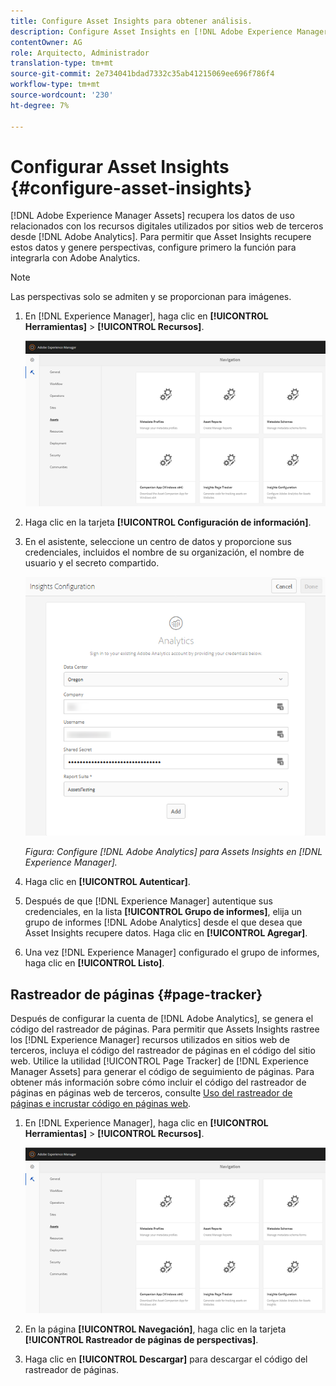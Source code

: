 ```yaml
---
title: Configure Asset Insights para obtener análisis.
description: Configure Asset Insights en [!DNL Adobe Experience Manager Assets].
contentOwner: AG
role: Arquitecto, Administrador
translation-type: tm+mt
source-git-commit: 2e734041bdad7332c35ab41215069ee696f786f4
workflow-type: tm+mt
source-wordcount: '230'
ht-degree: 7%

---
```



# Configurar Asset Insights {#configure-asset-insights}

[!DNL Adobe Experience Manager Assets] recupera los datos de uso relacionados con los recursos digitales utilizados por sitios web de terceros desde  [!DNL Adobe Analytics]. Para permitir que Asset Insights recupere estos datos y genere perspectivas, configure primero la función para integrarla con Adobe Analytics.

>[!NOTE]
>
>Las perspectivas solo se admiten y se proporcionan para imágenes.

1. En [!DNL Experience Manager], haga clic en **[!UICONTROL Herramientas]** > **[!UICONTROL Recursos]**.

   ![chlimage_1-72](assets/chlimage_1-210.png)

1. Haga clic en la tarjeta **[!UICONTROL Configuración de información]**.
1. En el asistente, seleccione un centro de datos y proporcione sus credenciales, incluidos el nombre de su organización, el nombre de usuario y el secreto compartido.

   ![Configuración de Adobe Analytics para Assets Insights en Experience Manager](assets/insights_config2.png)

   *Figura: Configure  [!DNL Adobe Analytics] para Assets Insights en  [!DNL Experience Manager].*

1. Haga clic en **[!UICONTROL Autenticar]**.
1. Después de que [!DNL Experience Manager] autentique sus credenciales, en la lista **[!UICONTROL Grupo de informes]**, elija un grupo de informes [!DNL Adobe Analytics] desde el que desea que Asset Insights recupere datos. Haga clic en **[!UICONTROL Agregar]**.
1. Una vez [!DNL Experience Manager] configurado el grupo de informes, haga clic en **[!UICONTROL Listo]**.

## Rastreador de páginas {#page-tracker}

Después de configurar la cuenta de [!DNL Adobe Analytics], se genera el código del rastreador de páginas. Para permitir que Assets Insights rastree los [!DNL Experience Manager] recursos utilizados en sitios web de terceros, incluya el código del rastreador de páginas en el código del sitio web. Utilice la utilidad [!UICONTROL Page Tracker] de [!DNL Experience Manager Assets] para generar el código de seguimiento de páginas. Para obtener más información sobre cómo incluir el código del rastreador de páginas en páginas web de terceros, consulte [Uso del rastreador de páginas e incrustar código en páginas web](/help/assets/use-page-tracker.md).

1. En [!DNL Experience Manager], haga clic en **[!UICONTROL Herramientas]** > **[!UICONTROL Recursos]**.

   ![chlimage_1-73](assets/chlimage_1-214.png)

1. En la página **[!UICONTROL Navegación]**, haga clic en la tarjeta **[!UICONTROL Rastreador de páginas de perspectivas]**.
1. Haga clic en **[!UICONTROL Descargar]** para descargar el código del rastreador de páginas.
